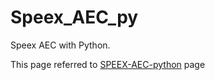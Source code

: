 # Speex_AEC_py
Speex AEC with Python.

This page referred to [SPEEX-AEC-python](https://github.com/echocatzh/SPEEX-AEC-python) page
